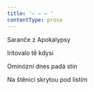 ```yaml
---
title: '– – – '
contentType: prose
---
```


Saranče z Apokalypsy

Iritovalo tě kdysi

Ominózní dnes padá stín

Na štěnici skrytou pod listím
